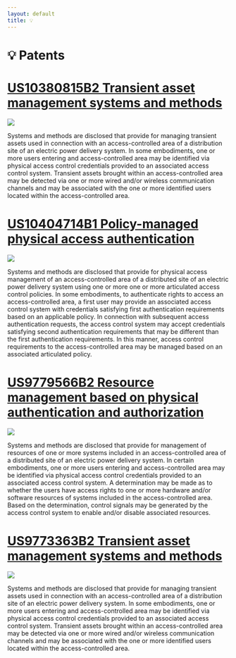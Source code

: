 ```yaml
---
layout: default
title: 💡
---
```


# 💡 Patents

# [US10380815B2 Transient asset management systems and methods](https://patentimages.storage.googleapis.com/42/a2/ef/0c54e4b57786b5/US10380815.pdf)

![](https://patentimages.storage.googleapis.com/0c/b6/60/e36b8107e49fda/US10380815-20190813-D00000.png)

Systems and methods are disclosed that provide for managing transient assets used in connection with an access-controlled area of a distribution site of an electric power delivery system. In some embodiments, one or more users entering and access-controlled area may be identified via physical access control credentials provided to an associated access control system. Transient assets brought within an access-controlled area may be detected via one or more wired and/or wireless communication channels and may be associated with the one or more identified users located within the access-controlled area.

# [US10404714B1 Policy-managed physical access authentication](https://patentimages.storage.googleapis.com/34/70/65/1da08fb45c121a/US10404714.pdf)

![](https://patentimages.storage.googleapis.com/47/73/f2/b48aae3f99da60/US10404714-20190903-D00000.png)

Systems and methods are disclosed that provide for physical access management of an access-controlled area of a distributed site of an electric power delivery system using one or more one or more articulated access control policies. In some embodiments, to authenticate rights to access an access-controlled area, a first user may provide an associated access control system with credentials satisfying first authentication requirements based on an applicable policy. In connection with subsequent access authentication requests, the access control system may accept credentials satisfying second authentication requirements that may be different than the first authentication requirements. In this manner, access control requirements to the access-controlled area may be managed based on an associated articulated policy.

# [US9779566B2 Resource management based on physical authentication and authorization](https://patentimages.storage.googleapis.com/26/f7/77/444d1e3b4f39cf/US9779566.pdf)

![](https://patentimages.storage.googleapis.com/f0/60/53/fb8a36a887bd1a/US09779566-20171003-D00000.png)

Systems and methods are disclosed that provide for management of resources of one or more systems included in an access-controlled area of a distributed site of an electric power delivery system. In certain embodiments, one or more users entering and access-controlled area may be identified via physical access control credentials provided to an associated access control system. A determination may be made as to whether the users have access rights to one or more hardware and/or software resources of systems included in the access-controlled area. Based on the determination, control signals may be generated by the access control system to enable and/or disable associated resources.

# [US9773363B2 Transient asset management systems and methods](https://patentimages.storage.googleapis.com/70/11/e7/e51063faeec153/US9773363.pdf)

![](https://patentimages.storage.googleapis.com/e7/8d/a5/bd23158298c1a3/US09773363-20170926-D00000.png)

Systems and methods are disclosed that provide for managing transient assets used in connection with an access-controlled area of a distribution site of an electric power delivery system. In some embodiments, one or more users entering and access-controlled area may be identified via physical access control credentials provided to an associated access control system. Transient assets brought within an access-controlled area may be detected via one or more wired and/or wireless communication channels and may be associated with the one or more identified users located within the access-controlled area.
